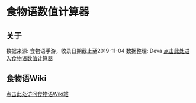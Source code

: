 # 食物语数值计算器

## 关于
数据来源: 食物语手游，收录日期截止至2019-11-04
数据整理: Deva
[点击此处进入食物语数值计算器](https://swy-wiki.github.io/)

## 食物语Wiki
[点击此处访问食物语Wiki站](https://diopoo.com/swy/)
